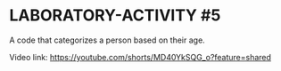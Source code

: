 # LABORATORY-ACTIVITY #5
A code that categorizes a person based on their age.

Video link: https://youtube.com/shorts/MD40YkSQG_o?feature=shared
